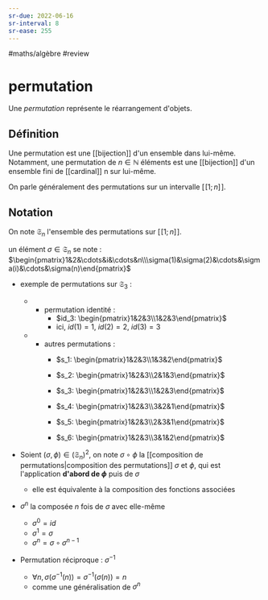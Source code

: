 ```yaml
---
sr-due: 2022-06-16
sr-interval: 8
sr-ease: 255
---
```


#maths/algèbre #review 
# permutation
Une _permutation_ représente le réarrangement d'objets.

## Définition
Une permutation est une [[bijection]] d'un ensemble dans lui-même.
Notamment, une permutation de $n\in\mathbb N$ éléments est une [[bijection]] d'un ensemble fini de [[cardinal]] n sur lui-même.

On parle généralement des permutations sur un intervalle $[\![1;n]\!]$.


## Notation
On note $\mathfrak S_n$ l'ensemble des permutations sur $[\![1;n]\!]$.

un élément $\sigma\in\mathfrak S_n$ se note :
$\begin{pmatrix}1&2&\cdots&i&\cdots&n\\\sigma(1)&\sigma(2)&\cdots&\sigma(i)&\cdots&\sigma(n)\end{pmatrix}$

- exemple de permutations sur $\mathfrak S_3$ :
    - - permutation identité :
        - $id_3: \begin{pmatrix}1&2&3\\1&2&3\end{pmatrix}$
        - ici, $id(1) = 1$, $id(2)=2$, $id(3)=3$
    - - autres permutations : 
        - $s_1: \begin{pmatrix}1&2&3\\1&3&2\end{pmatrix}$
     
        - $s_2: \begin{pmatrix}1&2&3\\2&1&3\end{pmatrix}$
     
        - $s_3: \begin{pmatrix}1&2&3\\1&2&3\end{pmatrix}$
     
        - $s_4: \begin{pmatrix}1&2&3\\3&2&1\end{pmatrix}$
        
        - $s_5: \begin{pmatrix}1&2&3\\2&3&1\end{pmatrix}$
        
        - $s_6: \begin{pmatrix}1&2&3\\3&1&2\end{pmatrix}$

- Soient $(\sigma, \phi)\in(\mathfrak S_n)^2$, on note $\sigma\circ \phi$ la [[composition de permutations|composition des permutations]] $\sigma$ et $\phi$, qui est l'application **d'abord de $\phi$** puis de $\sigma$
    - elle est équivalente à la composition des fonctions associées
- $\sigma^n$ la composée $n$ fois de $\sigma$ avec elle-même
    - $\sigma^0 = id$
    - $\sigma^1 = \sigma$
    - $\sigma^n = \sigma\circ\sigma^{n-1}$
    
- Permutation réciproque : $\sigma^{-1}$
    - $\forall n, \sigma(\sigma^{-1}(n)) = \sigma^{-1}(\sigma(n)) = n$
    - comme une généralisation de $\sigma^n$

